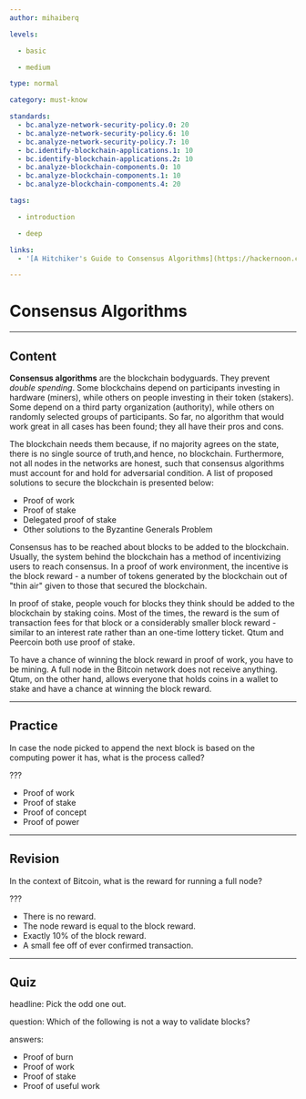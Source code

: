 ```yaml
---
author: mihaiberq

levels:

  - basic

  - medium

type: normal

category: must-know

standards:
  - bc.analyze-network-security-policy.0: 20
  - bc.analyze-network-security-policy.6: 10
  - bc.analyze-network-security-policy.7: 10
  - bc.identify-blockchain-applications.1: 10
  - bc.identify-blockchain-applications.2: 10
  - bc.analyze-blockchain-components.0: 10
  - bc.analyze-blockchain-components.1: 10
  - bc.analyze-blockchain-components.4: 20

tags:

  - introduction

  - deep

links:
  - '[A Hitchiker's Guide to Consensus Algorithms](https://hackernoon.com/a-hitchhikers-guide-to-consensus-algorithms-d81aae3eb0e3){article}'

---
```

# Consensus Algorithms

---
## Content

**Consensus algorithms** are the blockchain bodyguards. They prevent *double spending*. Some blockchains depend on participants investing in hardware (miners), while others on people investing in their token (stakers). Some depend on a third party organization (authority), while others on randomly selected groups of participants. So far, no algorithm that would work great in all cases has been found; they all have their pros and cons.

The blockchain needs them because, if no majority agrees on the state, there is no single source of truth,and hence, no blockchain. Furthermore, not all nodes in the networks are honest, such that consensus algorithms must account for and hold for adversarial condition. A list of proposed solutions to secure the blockchain is presented below:
- Proof of work
- Proof of stake
- Delegated proof of stake
- Other solutions to the Byzantine Generals Problem

Consensus has to be reached about blocks to be added to the blockchain. Usually, the system behind the blockchain has a method of incentivizing users to reach consensus. In a proof of work environment, the incentive is the block reward - a number of tokens generated by the blockchain out of "thin air" given to those that secured the blockchain.

In proof of stake, people vouch for blocks they think should be added to the blockchain by staking coins. Most of the times, the reward is the sum of transaction fees for that block or a considerably smaller block reward - similar to an interest rate rather than an one-time lottery ticket. Qtum and Peercoin both use proof of stake.

To have a chance of winning the block reward in proof of work, you have to be mining. A full node in the Bitcoin network does not receive anything. Qtum, on the other hand, allows everyone that holds coins in a wallet to stake and have a chance at winning the block reward.

---
## Practice

In case the node picked to append the next block is based on the computing power it has, what is the process called?

???

* Proof of work
* Proof of stake
* Proof of concept
* Proof of power

---
## Revision

In the context of Bitcoin, what is the reward for running a full node?

???

* There is no reward.
* The node reward is equal to the block reward.
* Exactly 10% of the block reward.
* A small fee off of ever confirmed transaction.

---
## Quiz

headline: Pick the odd one out.

question: Which of the following is not a way to validate blocks?

answers:
  - Proof of burn
  - Proof of work
  - Proof of stake
  - Proof of useful work

